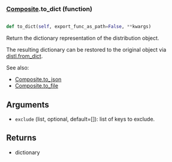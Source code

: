 ### [Composite](Composite.md).to_dict (function)


```py

def to_dict(self, export_func_as_path=False, **kwargs)

```



Return the dictionary representation of the distribution object.

The resulting dictionary can be restored to the original object
via [distl.from_dict](distl.from_dict.md).

See also:

* [Composite.to_json](Composite.to_json.md)
* [Composite.to_file](Composite.to_file.md)

Arguments
----------
* `exclude` (list, optional, default=[]): list of keys to exclude.

Returns
--------
* dictionary

